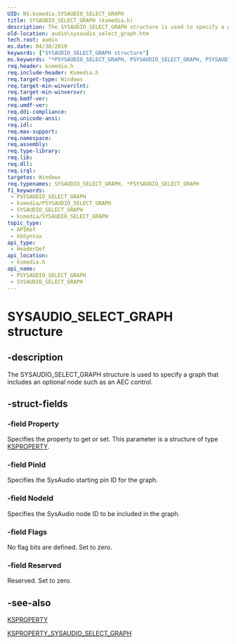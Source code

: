```yaml
---
UID: NS:ksmedia.SYSAUDIO_SELECT_GRAPH
title: SYSAUDIO_SELECT_GRAPH (ksmedia.h)
description: The SYSAUDIO_SELECT_GRAPH structure is used to specify a graph that includes an optional node such as an AEC control.
old-location: audio\sysaudio_select_graph.htm
tech.root: audio
ms.date: 04/30/2019
keywords: ["SYSAUDIO_SELECT_GRAPH structure"]
ms.keywords: "*PSYSAUDIO_SELECT_GRAPH, PSYSAUDIO_SELECT_GRAPH, PSYSAUDIO_SELECT_GRAPH structure pointer [Audio Devices], SYSAUDIO_SELECT_GRAPH, SYSAUDIO_SELECT_GRAPH structure [Audio Devices], aud-prop_9dd94d88-2ed4-4908-ac6e-eb1a82ea152d.xml, audio.sysaudio_select_graph, ksmedia/PSYSAUDIO_SELECT_GRAPH, ksmedia/SYSAUDIO_SELECT_GRAPH"
req.header: ksmedia.h
req.include-header: Ksmedia.h
req.target-type: Windows
req.target-min-winverclnt: 
req.target-min-winversvr: 
req.kmdf-ver: 
req.umdf-ver: 
req.ddi-compliance: 
req.unicode-ansi: 
req.idl: 
req.max-support: 
req.namespace: 
req.assembly: 
req.type-library: 
req.lib: 
req.dll: 
req.irql: 
targetos: Windows
req.typenames: SYSAUDIO_SELECT_GRAPH, *PSYSAUDIO_SELECT_GRAPH
f1_keywords:
 - PSYSAUDIO_SELECT_GRAPH
 - ksmedia/PSYSAUDIO_SELECT_GRAPH
 - SYSAUDIO_SELECT_GRAPH
 - ksmedia/SYSAUDIO_SELECT_GRAPH
topic_type:
 - APIRef
 - kbSyntax
api_type:
 - HeaderDef
api_location:
 - ksmedia.h
api_name:
 - PSYSAUDIO_SELECT_GRAPH
 - SYSAUDIO_SELECT_GRAPH
---
```


# SYSAUDIO_SELECT_GRAPH structure


## -description

The SYSAUDIO_SELECT_GRAPH structure is used to specify a graph that includes an optional node such as an AEC control.

## -struct-fields

### -field Property

Specifies the property to get or set. This parameter is a structure of type <a href="/windows-hardware/drivers/stream/ksproperty-structure">KSPROPERTY</a>.

### -field PinId

Specifies the SysAudio starting pin ID for the graph.

### -field NodeId

Specifies the SysAudio node ID to be included in the graph.

### -field Flags

No flag bits are defined. Set to zero.

### -field Reserved

Reserved. Set to zero.

## -see-also

<a href="/windows-hardware/drivers/stream/ksproperty-structure">KSPROPERTY</a>



<a href="/windows-hardware/drivers/audio/ksproperty-sysaudio-select-graph">KSPROPERTY_SYSAUDIO_SELECT_GRAPH</a>

